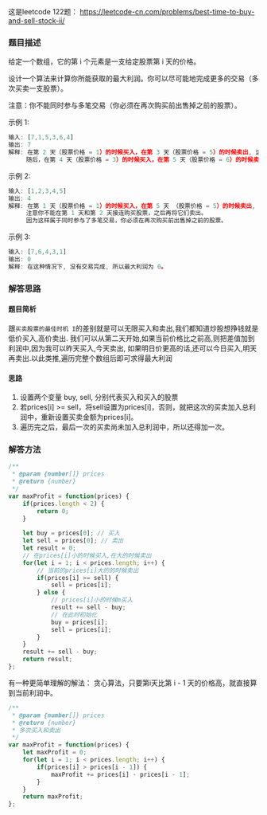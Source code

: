 这是leetcode 122题： https://leetcode-cn.com/problems/best-time-to-buy-and-sell-stock-ii/

### 题目描述
给定一个数组，它的第 i 个元素是一支给定股票第 i 天的价格。

设计一个算法来计算你所能获取的最大利润。你可以尽可能地完成更多的交易（多次买卖一支股票）。

注意：你不能同时参与多笔交易（你必须在再次购买前出售掉之前的股票）。

示例 1:
```js
输入: [7,1,5,3,6,4]
输出: 7
解释: 在第 2 天（股票价格 = 1）的时候买入，在第 3 天（股票价格 = 5）的时候卖出, 这笔交易所能获得利润 = 5-1 = 4 。
     随后，在第 4 天（股票价格 = 3）的时候买入，在第 5 天（股票价格 = 6）的时候卖出, 这笔交易所能获得利润 = 6-3 = 3 。
```
示例 2:
```js
输入: [1,2,3,4,5]
输出: 4
解释: 在第 1 天（股票价格 = 1）的时候买入，在第 5 天 （股票价格 = 5）的时候卖出, 这笔交易所能获得利润 = 5-1 = 4 。
     注意你不能在第 1 天和第 2 天接连购买股票，之后再将它们卖出。
     因为这样属于同时参与了多笔交易，你必须在再次购买前出售掉之前的股票。
```
示例 3:
```js
输入: [7,6,4,3,1]
输出: 0
解释: 在这种情况下, 没有交易完成, 所以最大利润为 0。
```
### 解答思路

#### 题目简析
跟`买卖股票的最佳时机 I`的差别就是可以无限买入和卖出,我们都知道炒股想挣钱就是低价买入,高价卖出.
我们可以从第二天开始,如果当前价格比之前高,则把差值加到利润中,因为我可以昨天买入,今天卖出, 如果明日价更高的话,还可以今日买入,明天再卖出.以此类推,遍历完整个数组后即可求得最大利润

#### 思路
1. 设置两个变量 buy, sell, 分别代表买入和买入的股票
2. 若prices[i] >= sell，将sell设置为prices[i]，否则，就把这次的买卖加入总利润中，重新设置买卖金额为prices[i]。
3. 遍历完之后，最后一次的买卖尚未加入总利润中，所以还得加一次。

### 解答方法
```js
/**
 * @param {number[]} prices
 * @return {number}
 */
var maxProfit = function(prices) {
    if(prices.length < 2) {
        return 0;
    }
    
    let buy = prices[0]; // 买入
    let sell = prices[0]; // 卖出
    let result = 0;
    // 在prices[i]小的时候买入,在大的时候卖出
    for(let i = 1; i < prices.length; i++) {
        // 当前的prices[i]大的的时候卖出
        if(prices[i] >= sell) {
            sell = prices[i];
        } else {
            // prices[i]小的时候m买入
            result += sell - buy;
            // 在此时初始化
            buy = prices[i];
            sell = prices[i];
        }
    }
    result += sell - buy;
    return result;
};
```

有一种更简单理解的解法：
贪心算法，只要第i天比第 i - 1 天的价格高，就直接算到当前利润中。
```js
/**
 * @param {number[]} prices
 * @return {number}
 * 多次买入和卖出
 */
var maxProfit = function(prices) {
    let maxProfit = 0;
    for(let i = 1; i < prices.length; i++) {
        if(prices[i] > prices[i - 1]) {
            maxProfit += prices[i] - prices[i - 1];
        }
    }
    return maxProfit;
};
```